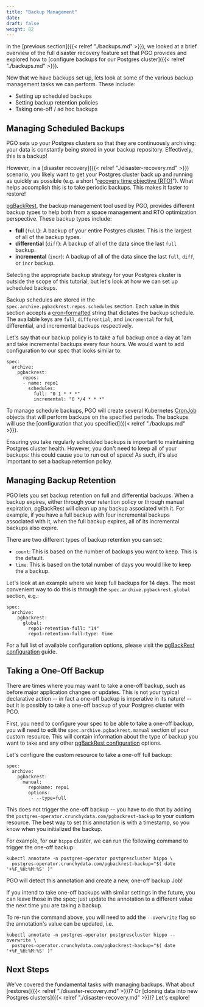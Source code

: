 ```yaml
---
title: "Backup Management"
date:
draft: false
weight: 82
---
```


In the [previous section]({{< relref "./backups.md" >}}), we looked at a brief overview of the full disaster recovery feature set that PGO provides and explored how to [configure backups for our Postgres cluster]({{< relref "./backups.md" >}}).

Now that we have backups set up, lets look at some of the various backup management tasks we can perform. These include:

- Setting up scheduled backups
- Setting backup retention policies
- Taking one-off / ad hoc backups

## Managing Scheduled Backups

PGO sets up your Postgres clusters so that they are continuously archiving: your data is constantly being stored in your backup repository. Effectively, this is a backup!

However, in a [disaster recovery]({{< relref "./disaster-recovery.md" >}}) scenario, you likely want to get your Postgres cluster back up and running as quickly as possible (e.g. a short "[recovery time objective (RTO)](https://en.wikipedia.org/wiki/Disaster_recovery#Recovery_Time_Objective)"). What helps accomplish this is to take periodic backups. This makes it faster to restore!

[pgBackRest](https://pgbackrest.org/), the backup management tool used by PGO, provides different backup types to help both from a space management and RTO optimization perspective. These backup types include:

- **full** (`full`): A backup of your entire Postgres cluster. This is the largest of all of the backup types.
- **differential** (`diff`): A backup of all of the data since the last `full` backup.
- **incremental** (`incr`): A backup of all of the data since the last `full`, `diff`, or `incr` backup.

Selecting the appropriate backup strategy for your Postgres cluster is outside the scope of this tutorial, but let's look at how we can set up scheduled backups.

Backup schedules are stored in the `spec.archive.pgbackrest.repos.schedules` section. Each value in this section accepts a [cron-formatted](https://k8s.io/docs/concepts/workloads/controllers/cron-jobs/#cron-schedule-syntax) string that dictates the backup schedule. The available keys are `full`, `differential`, and `incremental` for full, differential, and incremental backups respectively.

Let's say that our backup policy is to take a full backup once a day at 1am and take incremental backups every four hours. We would want to add configuration to our spec that looks similar to:

```
spec:
  archive:
    pgbackrest:
      repos:
      - name: repo1
        schedules:
          full: "0 1 * * *"
          incremental: "0 */4 * * *"
```

To manage schedule backups, PGO will create several Kubernetes [CronJob](https://kubernetes.io/docs/concepts/workloads/controllers/cron-jobs/) objects that will perform backups on the specified periods. The backups will use the [configuration that you specified]({{< relref "./backups.md" >}}).

Ensuring you take regularly scheduled backups is important to maintaining Postgres cluster health. However, you don't need to keep all of your backups: this could cause you to run out of space! As such, it's also important to set a backup retention policy.

## Managing Backup Retention

PGO lets you set backup retention on full and differential backups. When a backup expires, either through your retention policy or through manual expiration, pgBackRest will clean up any backup associated with it. For example, if you have a full backup with four incremental backups associated with it, when the full backup expires, all of its incremental backups also expire.

There are two different types of backup retention you can set:

- `count`: This is based on the number of backups you want to keep. This is the default.
- `time`: This is based on the total number of days you would like to keep the a backup.

Let's look at an example where we keep full backups for 14 days. The most convenient way to do this is through the `spec.archive.pgbackrest.global` section, e.g.:

```
spec:
  archive:
    pgbackrest:
      global:
        repo1-retention-full: "14"
        repo1-retention-full-type: time
```

For a full list of available configuration options, please visit the [pgBackRest configuration](https://pgbackrest.org/configuration.html) guide.

## Taking a One-Off Backup

There are times where you may want to take a one-off backup, such as before major application changes or updates. This is not your typical declarative action -- in fact a one-off backup is imperative in its nature! -- but it is possibly to take a one-off backup of your Postgres cluster with PGO.

First, you need to configure your spec to be able to take a one-off backup, you will need to edit the `spec.archive.pgbackrest.manual` section of your custom resource. This will contain information about the type of backup you want to take and any other [pgBackRest configuration](https://pgbackrest.org/configuration.html) options.

Let's configure the custom resource to take a one-off full backup:

```
spec:
  archive:
    pgbackrest:
      manual:
        repoName: repo1
        options:
         - --type=full
```

This does not trigger the one-off backup -- you have to do that by adding the `postgres-operator.crunchydata.com/pgbackrest-backup` to your custom resource. The best way to set this annotation is with a timestamp, so you know when you initialized the backup.

For example, for our `hippo` cluster, we can run the following command to trigger the one-off backup:

```
kubectl annotate -n postgres-operator postgrescluster hippo \
  postgres-operator.crunchydata.com/pgbackrest-backup="$( date '+%F_%H:%M:%S' )"
```

PGO will detect this annotation and create a new, one-off backup Job!

If you intend to take one-off backups with similar settings in the future, you can leave those in the spec; just update the annotation to a different value the next time you are taking a backup.

To re-run the command above, you will need to add the `--overwrite` flag so the annotation's value can be updated, i.e.

```
kubectl annotate -n postgres-operator postgrescluster hippo --overwrite \
  postgres-operator.crunchydata.com/pgbackrest-backup="$( date '+%F_%H:%M:%S' )"
```

## Next Steps

We've covered the fundamental tasks with managing backups. What about [restores]({{< relref "./disaster-recovery.md" >}})? Or [cloning data into new Postgres clusters]({{< relref "./disaster-recovery.md" >}})? Let's explore!

